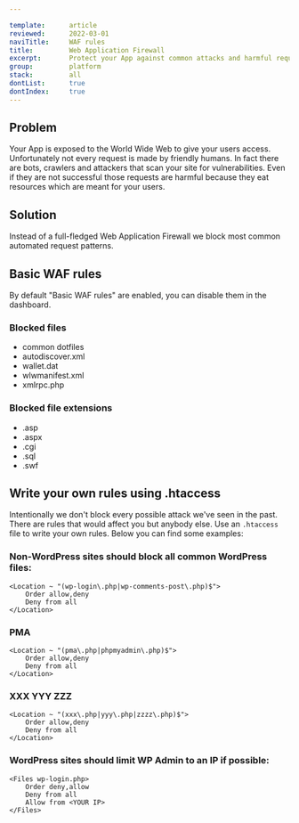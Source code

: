 ```yaml
---

template:      article
reviewed:      2022-03-01
naviTitle:     WAF rules
title:         Web Application Firewall
excerpt:       Protect your App against common attacks and harmful requests
group:         platform
stack:         all
dontList:      true
dontIndex:     true
---
```



## Problem

Your App is exposed to the World Wide Web to give your users access. Unfortunately not every request is made by friendly humans. In fact there are bots, crawlers and attackers that scan your site for vulnerabilities. Even if they are not successful those requests are harmful because they eat resources which are meant for your users.

## Solution

Instead of a full-fledged Web Application Firewall we block most common automated request patterns.

## Basic WAF rules

By default "Basic WAF rules" are enabled, you can disable them in the dashboard. 

### Blocked files

* common dotfiles
* autodiscover.xml
* wallet.dat
* wlwmanifest.xml
* xmlrpc.php

### Blocked file extensions

* .asp
* .aspx
* .cgi
* .sql
* .swf


## Write your own rules using .htaccess

Intentionally we don't block every possible attack we've seen in the past. There are rules that would affect you but anybody else.
Use an `.htaccess` file to write your own rules. Below you can find some examples: 

### Non-WordPress sites should block all common WordPress files:

```plain
<Location ~ "(wp-login\.php|wp-comments-post\.php)$">
    Order allow,deny
    Deny from all
</Location>
```

### PMA

```plain
<Location ~ "(pma\.php|phpmyadmin\.php)$">
    Order allow,deny
    Deny from all
</Location>
```

### XXX YYY ZZZ

```plain
<Location ~ "(xxx\.php|yyy\.php|zzzz\.php)$">
    Order allow,deny
    Deny from all
</Location>
```

### WordPress sites should limit WP Admin to an IP if possible:

```plain
<Files wp-login.php>
    Order deny,allow
    Deny from all
    Allow from <YOUR IP>
</Files>
```
